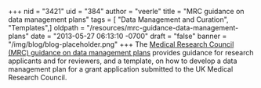 +++
nid = "3421"
uid = "384"
author = "veerle"
title = "MRC guidance on data management plans"
tags = [ "Data Management and Curation", "Templates",]
oldpath = "/resources/mrc-guidance-data-management-plans"
date = "2013-05-27 06:13:10 -0700"
draft = "false"
banner = "/img/blog/blog-placeholder.png"
+++
The [Medical Research Council (MRC) guidance on data management
plans](http://www.mrc.ac.uk/Ourresearch/Ethicsresearchguidance/datasharing/DMPs/index.htm "MRC guidance on data management planning") provides
guidance for research applicants and for reviewers, and a template, on
how to develop a data management plan for a grant application submitted
to the UK Medical Research Council.
